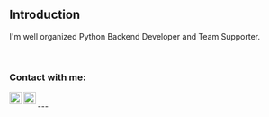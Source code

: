 ## Introduction

I'm well organized Python Backend Developer and Team Supporter.

<br />



### Contact with me:
[<img align="left" alt="humanbeing-dev | LinkedIn" width="22px" src="https://user-images.githubusercontent.com/54375820/236454087-07411bad-cc18-4822-8c29-912f5bd93e25.png" />][linkedin]
[<img align="left" alt="humanbeing-dev | StackOverFlow" width="22px" src="https://user-images.githubusercontent.com/54375820/236454008-b207ec36-41da-47a0-98e4-e6b8145fb518.png" />][stackoverflow]


[linkedin]: https://linkedin.com/in/maciej-sitowski/
[stackoverflow]: https://stackoverflow.com/users/12099563/humanbeing

<br />
---
<br />



